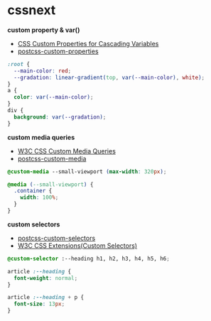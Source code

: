 # cssnext 

__custom property & var()__

- [CSS Custom Properties for Cascading Variables](http://www.w3.org/TR/css-variables/)
- [postcss-custom-properties](https://github.com/postcss/postcss-custom-properties)

```css
:root {
  --main-color: red;
  --gradation: linear-gradient(top, var(--main-color), white);
}
a {
  color: var(--main-color);
}
div {
  background: var(--gradation);
}
```

__custom media queries__

- [W3C CSS Custom Media Queries](https://drafts.csswg.org/mediaqueries/#custom-mq)
- [postcss-custom-media](https://github.com/postcss/postcss-custom-media)

```css
@custom-media --small-viewport (max-width: 320px);

@media (--small-viewport) {
  .container {
    width: 100%;
  }
}
```

__custom selectors__

- [postcss-custom-selectors](https://github.com/postcss/postcss-custom-selectors)
- [W3C CSS Extensions(Custom Selectors)](https://drafts.csswg.org/css-extensions/#custom-selectors)

```css
@custom-selector :--heading h1, h2, h3, h4, h5, h6;

article :--heading {
  font-weight: normal;
}

article :--heading + p {
  font-size: 13px;
}
```
